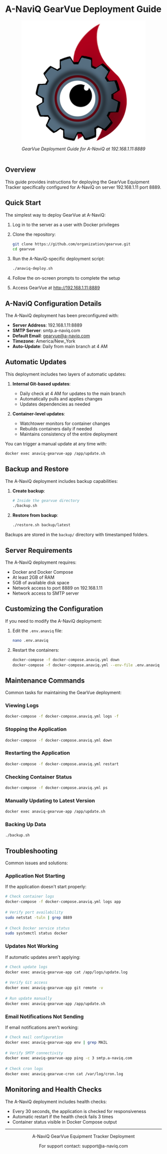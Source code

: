 # A-NaviQ GearVue Deployment Guide

<div align="center">
  <img src="../Resources/GearVue-Whitebackground.jpg" alt="GearVue Logo" width="400">
  <br>
  <i>GearVue Deployment Guide for A-NaviQ at 192.168.1.11:8889</i>
  <br><br>
</div>

## Overview

This guide provides instructions for deploying the GearVue Equipment Tracker specifically configured for A-NaviQ on server 192.168.1.11 port 8889.

## Quick Start

The simplest way to deploy GearVue at A-NaviQ:

1. Log in to the server as a user with Docker privileges
2. Clone the repository:
   ```bash
   git clone https://github.com/organization/gearvue.git
   cd gearvue
   ```

3. Run the A-NaviQ-specific deployment script:
   ```bash
   ./anaviq-deploy.sh
   ```

4. Follow the on-screen prompts to complete the setup
5. Access GearVue at http://192.168.1.11:8889

## A-NaviQ Configuration Details

The A-NaviQ deployment has been preconfigured with:

- **Server Address**: 192.168.1.11:8889
- **SMTP Server**: smtp.a-naviq.com
- **Default Email**: gearvue@a-naviq.com
- **Timezone**: America/New_York
- **Auto-Update**: Daily from main branch at 4 AM

## Automatic Updates

This deployment includes two layers of automatic updates:

1. **Internal Git-based updates**: 
   - Daily check at 4 AM for updates to the main branch
   - Automatically pulls and applies changes
   - Updates dependencies as needed

2. **Container-level updates**:
   - Watchtower monitors for container changes
   - Rebuilds containers daily if needed
   - Maintains consistency of the entire deployment

You can trigger a manual update at any time with:
```bash
docker exec anaviq-gearvue-app /app/update.sh
```

## Backup and Restore

The A-NaviQ deployment includes backup capabilities:

1. **Create backup**:
   ```bash
   # Inside the gearvue directory
   ./backup.sh
   ```

2. **Restore from backup**:
   ```bash
   ./restore.sh backup/latest
   ```

Backups are stored in the `backup/` directory with timestamped folders.

## Server Requirements

The A-NaviQ deployment requires:

- Docker and Docker Compose
- At least 2GB of RAM
- 5GB of available disk space
- Network access to port 8889 on 192.168.1.11
- Network access to SMTP server

## Customizing the Configuration

If you need to modify the A-NaviQ deployment:

1. Edit the `.env.anaviq` file:
   ```bash
   nano .env.anaviq
   ```

2. Restart the containers:
   ```bash
   docker-compose -f docker-compose.anaviq.yml down
   docker-compose -f docker-compose.anaviq.yml --env-file .env.anaviq up -d
   ```

## Maintenance Commands

Common tasks for maintaining the GearVue deployment:

### Viewing Logs
```bash
docker-compose -f docker-compose.anaviq.yml logs -f
```

### Stopping the Application
```bash
docker-compose -f docker-compose.anaviq.yml down
```

### Restarting the Application
```bash
docker-compose -f docker-compose.anaviq.yml restart
```

### Checking Container Status
```bash
docker-compose -f docker-compose.anaviq.yml ps
```

### Manually Updating to Latest Version
```bash
docker exec anaviq-gearvue-app /app/update.sh
```

### Backing Up Data
```bash
./backup.sh
```

## Troubleshooting

Common issues and solutions:

### Application Not Starting
If the application doesn't start properly:
```bash
# Check container logs
docker-compose -f docker-compose.anaviq.yml logs app

# Verify port availability
sudo netstat -tuln | grep 8889

# Check Docker service status
sudo systemctl status docker
```

### Updates Not Working
If automatic updates aren't applying:
```bash
# Check update logs
docker exec anaviq-gearvue-app cat /app/logs/update.log

# Verify Git access
docker exec anaviq-gearvue-app git remote -v

# Run update manually
docker exec anaviq-gearvue-app /app/update.sh
```

### Email Notifications Not Sending
If email notifications aren't working:
```bash
# Check mail configuration
docker exec anaviq-gearvue-app env | grep MAIL

# Verify SMTP connectivity
docker exec anaviq-gearvue-app ping -c 3 smtp.a-naviq.com

# Check cron logs
docker exec anaviq-gearvue-cron cat /var/log/cron.log
```

## Monitoring and Health Checks

The A-NaviQ deployment includes health checks:

- Every 30 seconds, the application is checked for responsiveness
- Automatic restart if the health check fails 3 times
- Container status visible in Docker Compose output

---

<div align="center">
  <p>A-NaviQ GearVue Equipment Tracker Deployment</p>
  <p>For support contact: support@a-naviq.com</p>
</div>